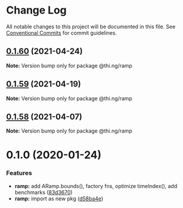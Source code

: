 # Change Log

All notable changes to this project will be documented in this file.
See [Conventional Commits](https://conventionalcommits.org) for commit guidelines.

## [0.1.60](https://github.com/thi-ng/umbrella/compare/@thi.ng/ramp@0.1.59...@thi.ng/ramp@0.1.60) (2021-04-24)

**Note:** Version bump only for package @thi.ng/ramp





## [0.1.59](https://github.com/thi-ng/umbrella/compare/@thi.ng/ramp@0.1.58...@thi.ng/ramp@0.1.59) (2021-04-19)

**Note:** Version bump only for package @thi.ng/ramp





## [0.1.58](https://github.com/thi-ng/umbrella/compare/@thi.ng/ramp@0.1.57...@thi.ng/ramp@0.1.58) (2021-04-07)

**Note:** Version bump only for package @thi.ng/ramp





# 0.1.0 (2020-01-24)

### Features

* **ramp:** add ARamp.bounds(), factory fns, optimize timeIndex(), add benchmarks ([83d3670](https://github.com/thi-ng/umbrella/commit/83d3670c7322fd2b47c27e0bda896b9ab83ffd7c))
* **ramp:** import as new pkg ([d58ba4e](https://github.com/thi-ng/umbrella/commit/d58ba4ed4d2ba76ca9c748cf23fcd86a0ff9cca7))
